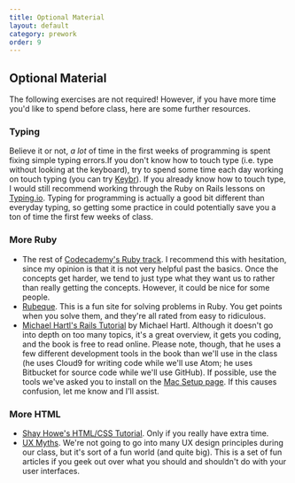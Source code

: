 ```yaml
---
title: Optional Material
layout: default
category: prework
order: 9
---
```


## Optional Material

The following exercises are not required! However, if you have more time you'd like to spend before class, here are some further resources.

### Typing

Believe it or not, *a lot* of time in the first weeks of programming is spent fixing simple typing errors.If you don't know how to touch type (i.e. type without looking at the keyboard), try to spend some time each day working on touch typing (you can try [Keybr](http://www.keybr.com/)). If you already know how to touch type, I would still recommend working through the Ruby on Rails lessons on [Typing.io](http://typing.io). Typing for programming is actually a good bit different than everyday typing, so getting some practice in could potentially save you a ton of time the first few weeks of class.


### More Ruby

* The rest of [Codecademy's Ruby track](http://www.codecademy.com/tracks/ruby).  I recommend this with hesitation, since my opinion is that it is not very helpful past the basics.  Once the concepts get harder, we tend to just type what they want us to rather than really getting the concepts.  However, it could be nice for some people.
* [Rubeque](http://www.rubeque.com/).  This is a fun site for solving problems in Ruby.  You get points when you solve them, and they're all rated from easy to ridiculous.
* [Michael Hartl's Rails Tutorial](http://www.railstutorial.com) by Michael Hartl. Although it doesn't go into depth on too many topics, it's a great overview, it gets you coding, and the book is free to read online. Please note, though, that he uses a few different development tools in the book than we'll use in the class (he uses Cloud9 for writing code while we'll use Atom; he uses Bitbucket for source code while we'll use GitHub).  If possible, use the tools we've asked you to install on the [Mac Setup page](setup.html). If this causes confusion, let me know and I'll assist.


### More HTML

* [Shay Howe's HTML/CSS Tutorial](http://learn.shayhowe.com/).  Only if you really have extra time.
* [UX Myths](http://uxmyths.com/).  We're not going to go into many UX design principles during our class, but it's sort of a fun world (and quite big).  This is a set of fun articles if you geek out over what you should and shouldn't do with your user interfaces.

